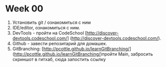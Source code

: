 

# Week 00

1. Установить git / ознакомиться с ним
2. IDE/editor, ознакомиться с ним.
3. DevTools - пройти на CodeSchool [http://discover-devtools.codeschool.com/] (http://discover-devtools.codeschool.com/).
4. Github - завести репозитарий для домашек.
5. GitBranching:  [http://pcottle.github.io/learnGitBranching/] (http://pcottle.github.io/learnGitBranching/)пройти Main, 
забросить скриншот в гитхаб, сюда запостить ссылку

